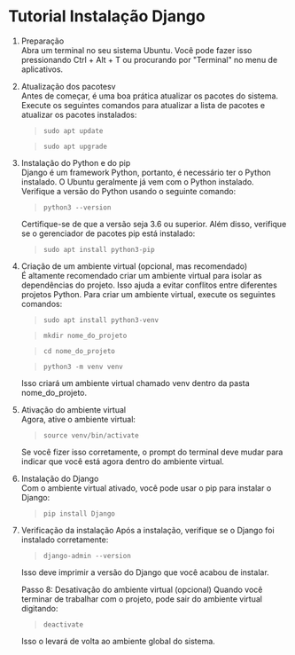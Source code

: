 ﻿# Tutorial Instalação Django

1. Preparação  
Abra um terminal no seu sistema Ubuntu. Você pode fazer isso pressionando Ctrl + Alt + T ou procurando por "Terminal" no menu de aplicativos.


1. Atualização dos pacotesv  
Antes de começar, é uma boa prática atualizar os pacotes do sistema. Execute os seguintes comandos para atualizar a lista de pacotes e atualizar os pacotes instalados:

    >``sudo apt update``

    >``sudo apt upgrade``




1. Instalação do Python e do pip  
Django é um framework Python, portanto, é necessário ter o Python instalado. O Ubuntu geralmente já vem com o Python instalado. Verifique a versão do Python usando o seguinte comando:  

    >``python3 --version``

    Certifique-se de que a versão seja 3.6 ou superior. Além disso, verifique se o gerenciador de pacotes pip está instalado:

    >``sudo apt install python3-pip``


1. Criação de um ambiente virtual (opcional, mas recomendado)  
É altamente recomendado criar um ambiente virtual para isolar as dependências do projeto. Isso ajuda a evitar conflitos entre diferentes projetos Python. Para criar um ambiente virtual, execute os seguintes comandos:


    >``sudo apt install python3-venv``


    >``mkdir nome_do_projeto``


    >``cd nome_do_projeto``

    >``python3 -m venv venv``


    Isso criará um ambiente virtual chamado venv dentro da pasta nome_do_projeto.


1.  Ativação do ambiente virtual  
Agora, ative o ambiente virtual:


    > ``source venv/bin/activate``


    Se você fizer isso corretamente, o prompt do terminal deve mudar para indicar que você está agora dentro do ambiente virtual.


1. Instalação do Django  
    Com o ambiente virtual ativado, você pode usar o pip para instalar o Django:


    >``pip install Django``


1. Verificação da instalação
    Após a instalação, verifique se o Django foi instalado corretamente:


    >``django-admin --version``  

    Isso deve imprimir a versão do Django que você acabou de instalar.


    Passo 8: Desativação do ambiente virtual (opcional)
    Quando você terminar de trabalhar com o projeto, pode sair do ambiente virtual digitando:


    >``deactivate``


    Isso o levará de volta ao ambiente global do sistema.